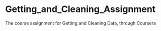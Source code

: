 # Getting_and_Cleaning_Assignment
The course assignment for Getting and Cleaning Data, through Coursera
